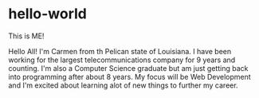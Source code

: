 # hello-world

This is ME!

Hello All! I'm Carmen from th Pelican state of Louisiana. 
I have been working for the largest telecommunications company for 9 years and counting. 
I'm also a Computer Science graduate but am just getting back into programming after about 8 years. 
My focus will be Web Development and I'm excited about learning alot of new things to further my career.
